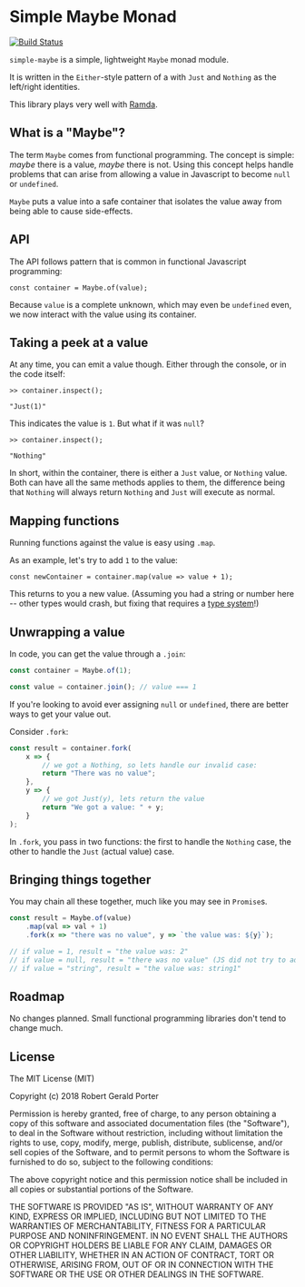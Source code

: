 # Simple Maybe Monad
[![Build Status](https://travis-ci.org/rgeraldporter/simple-maybe.svg?branch=master)](https://travis-ci.org/rgeraldporter/simple-maybe)

`simple-maybe` is a simple, lightweight `Maybe` monad module.

It is written in the `Either`-style pattern of a with `Just` and `Nothing` as the left/right identities.

This library plays very well with [Ramda](https://ramdajs.com/).

## What is a "Maybe"?

The term `Maybe` comes from functional programming. The concept is simple: _maybe_ there is a value, _maybe_ there is not. Using this concept helps handle problems that can arise from allowing a value in Javascript to become `null` or `undefined`.

`Maybe` puts a value into a safe container that isolates the value away from being able to cause side-effects.

## API

The API follows pattern that is common in functional Javascript programming:

```
const container = Maybe.of(value);
```

Because `value` is a complete unknown, which may even be `undefined` even, we now interact with the value using its container.

## Taking a peek at a value

At any time, you can emit a value though. Either through the console, or in the code itself:

```
>> container.inspect();

"Just(1)"
```

This indicates the value is `1`. But what if it was `null`?

```
>> container.inspect();

"Nothing"
```

In short, within the container, there is either a `Just` value, or `Nothing` value. Both can have all the same methods applies to them, the difference being that `Nothing` will always return `Nothing` and `Just` will execute as normal.

## Mapping functions

Running functions against the value is easy using `.map`.

As an example, let's try to add `1` to the value:

```
const newContainer = container.map(value => value + 1);
```

This returns to you a new value. (Assuming you had a string or number here -- other types would crash, but fixing that requires a [type system](https://flow.org/en/)!)

## Unwrapping a value

In code, you can get the value through a `.join`:

```js
const container = Maybe.of(1);

const value = container.join(); // value === 1
```

If you're looking to avoid ever assigning `null` or `undefined`, there are better ways to get your value out.

Consider `.fork`:

```js
const result = container.fork(
    x => {
        // we got a Nothing, so lets handle our invalid case:
        return "There was no value";
    },
    y => {
        // we got Just(y), lets return the value
        return "We got a value: " + y;
    }
);
```

In `.fork`, you pass in two functions: the first to handle the `Nothing` case, the other to handle the `Just` (actual value) case.

## Bringing things together

You may chain all these together, much like you may see in `Promise`s.

```js
const result = Maybe.of(value)
    .map(val => val + 1)
    .fork(x => "there was no value", y => `the value was: ${y}`);

// if value = 1, result = "the value was: 2"
// if value = null, result = "there was no value" (JS did not try to add null + 1)
// if value = "string", result = "the value was: string1"
```

## Roadmap

No changes planned. Small functional programming libraries don't tend to change much.

## License

The MIT License (MIT)

Copyright (c) 2018 Robert Gerald Porter

Permission is hereby granted, free of charge, to any person obtaining a copy
of this software and associated documentation files (the "Software"), to deal
in the Software without restriction, including without limitation the rights
to use, copy, modify, merge, publish, distribute, sublicense, and/or sell
copies of the Software, and to permit persons to whom the Software is
furnished to do so, subject to the following conditions:

The above copyright notice and this permission notice shall be included in
all copies or substantial portions of the Software.

THE SOFTWARE IS PROVIDED "AS IS", WITHOUT WARRANTY OF ANY KIND, EXPRESS OR
IMPLIED, INCLUDING BUT NOT LIMITED TO THE WARRANTIES OF MERCHANTABILITY,
FITNESS FOR A PARTICULAR PURPOSE AND NONINFRINGEMENT. IN NO EVENT SHALL THE
AUTHORS OR COPYRIGHT HOLDERS BE LIABLE FOR ANY CLAIM, DAMAGES OR OTHER
LIABILITY, WHETHER IN AN ACTION OF CONTRACT, TORT OR OTHERWISE, ARISING FROM,
OUT OF OR IN CONNECTION WITH THE SOFTWARE OR THE USE OR OTHER DEALINGS IN
THE SOFTWARE.
